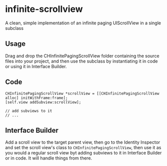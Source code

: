 infinite-scrollview
===================

A clean, simple implementation of an infinite paging UIScrollView in a single subclass

Usage
-----

Drag and drop the CHInfinitePagingScrollView folder containing the source files into your project, and then use the subclass by instantiating it in code or using it in Interface Builder.

Code
----

```objc
CHInfinitePagingScrollView *scrollView = [[CHInfinitePagingScrollView alloc] initWithFrame:frame];
[self.view addSubview:scrollView];

// add subviews to it
// ...
```

Interface Builder
---

Add a scroll view to the target parent view, then go to the Identity Inspector and set the scroll view's class to `CHInfinitePagingScrollView`, then use it as you would a regular scroll view byt adding subviews to it in Interface Builder or in code. It will handle things from there.

